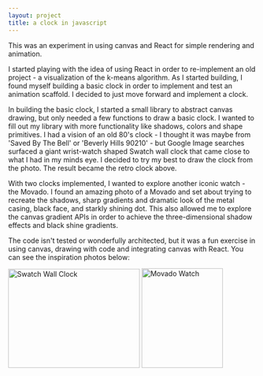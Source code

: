 ```yaml
---
layout: project
title: a clock in javascript
---
```


This was an experiment in using canvas and React for simple rendering and animation.

I started playing with the idea of using React in order to re-implement an old project - a visualization of the k-means algorithm. As I started building, I found myself building a basic clock in order to implement and test an animation scaffold. I decided to just move forward and implement a clock.

In building the basic clock, I started a small library to abstract canvas drawing, but only needed a few functions to draw a basic clock. I wanted to fill out my library with more functionality like shadows, colors and shape primitives. I had a vision of an old 80's clock - I thought it was maybe from 'Saved By The Bell' or 'Beverly Hills 90210' - but Google Image searches surfaced a giant wrist-watch shaped Swatch wall clock that came close to what I had in my minds eye. I decided to try my best to draw the clock from the photo. The result became the retro clock above.

With two clocks implemented, I wanted to explore another iconic watch - the Movado. I found an amazing photo of a Movado and set about trying to recreate the shadows, sharp gradients and dramatic look of the metal casing, black face, and starkly shining dot. This also allowed me to explore the canvas gradient APIs in order to achieve the three-dimensional shadow effects and black shine gradients.

The code isn't tested or wonderfully architected, but it was a fun exercise in using canvas, drawing with code and integrating canvas with React. You can see the inspiration photos below:

<img src="{{ 'assets/images/swatch-clock.jpg' | prepend: site.baseurl }}?{{site.time | date: '%s%N'}}" width="267" height="201" alt="Swatch Wall Clock" title="Swatch Wall Clock"/>
<img src="{{ 'assets/images/movado-watch.jpg' | prepend: site.baseurl }}?{{site.time | date: '%s%N'}}" width="165" height="202" alt="Movado Watch" title="Movado Watch"/>
